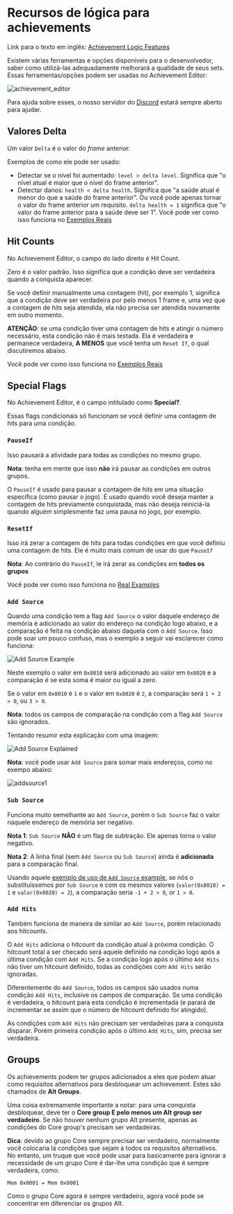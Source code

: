 # Recursos de lógica para achievements

Link para o texto em inglês: [Achievement Logic Features](Achievement-Logic-Features)

Existem várias ferramentas e opções disponíveis para o desenvolvedor, saber como utilizá-las adequadamente melhorará a qualidade de seus sets. Essas ferramentas/opções podem ser usadas no Achievement Editor:

![achievement_editor](https://user-images.githubusercontent.com/8508804/33130013-0eb07d96-cf79-11e7-8f73-6d737dfe5e16.png)

Para ajuda sobre esses, o nosso servidor do [Discord](https://discordapp.com/invite/TdfC3r7) estará sempre aberto para ajudar.

## Valores Delta

Um valor `Delta` é o valor do _frame_ anterior.

Exemplos de como ele pode ser usado:

- Detectar se o nível foi aumentado: `level > delta level`. Significa que "o nível atual é maior que o nível do frame anterior".
- Detectar danos: `health < delta health`. Significa que "a saúde atual é menor do que a saúde do frame anterior". Ou você pode apenas tornar o valor do frame anterior um requisito. `delta health = 1` significa que "o valor do frame anterior para a saúde deve ser 1".
  Você pode ver como isso funciona no [Exemplos Reais](Real-Examples-pt_BR)

## Hit Counts

No Achievement Editor, o campo do lado direito é Hit Count.

Zero é o valor padrão. Isso significa que a condição deve ser verdadeira quando a conquista aparecer.

Se você definir manualmente uma contagem (hit), por exemplo 1, significa que a condição deve ser verdadeira por pelo menos 1 frame e, uma vez que a contagem de _hits_ seja atendida, ela não precisa ser atendida novamente em outro momento.

**ATENÇÃO**: se uma condição tiver uma contagem de hits e atingir o número necessário, esta condição não é mais testada. Ela é verdadeira e permanece verdadeira, **A MENOS** que você tenha um `Reset If`, o qual discutiremos abaixo.

Você pode ver como isso funciona no [Exemplos Reais](Real-Examples-pt_BR)

## Special Flags

No Achievement Editor, é o campo intitulado como **Special?**.

Essas flags condicionais só funcionam se você definir uma contagem de hits para uma condição.

### `PauseIf`

Isso pausará a atividade para todas as condições no mesmo grupo.

**Nota**: tenha em mente que isso **não** irá pausar as condições em outros grupos.

O `PauseIf` é usado para pausar a contagem de hits em uma situação específica (como pausar o jogo). É usado quando você deseja manter a contagem de hits previamente conquistada, mas não deseja reiniciá-la quando alguém simplesmente faz uma pausa no jogo, por exemplo.

### `ResetIf`

Isso irá zerar a contagem de hits para todas condições em que você definiu uma contagem de hits. Ele é muito mais comum de usar do que `PauseIf`

**Nota**: Ao contrário do `PauseIf`, le irá zerar as condições em **todos os grupos**

Você pode ver como isso funciona no [Real Examples](Real-Examples-pt_BR)

### `Add Source`

Quando uma condição tem a flag `Add Source` o valor daquele endereço de memória é adicionado ao valor do endereço na condição logo abaixo, e a comparação é feita na condição abaixo daquela com o `Add Source`. Isso pode soar um pouco confuso, mas o exemplo a seguir vai esclarecer como funciona:

![Add Source Example](https://user-images.githubusercontent.com/8508804/42702176-169aaf44-869f-11e8-979c-487a040e0145.png)

Neste exemplo o valor em `0x8010` será adicionado ao valor em `0x8020` e a comparação é se esta soma é maior ou igual a zero.

Se o valor em `0x8010` é `1` e o valor em `0x8020` é `2`, a comparação será `1 + 2 > 0`, ou `3 > 0`.

**Nota**: todos os campos de comparação na condição com a flag `Add Source` são ignorados.

Tentando resumir esta explicação com uma imagem:

![Add Source Explained](https://user-images.githubusercontent.com/8508804/42702180-1712bca0-869f-11e8-9949-11021fa891bb.png)

**Nota**: você pode usar `Add Source` para somar mais endereços, como no exempo abaixo:

![addsource1](https://user-images.githubusercontent.com/8508804/42702178-16c6d97a-869f-11e8-9c0d-84ef42ec4867.png)

### `Sub Source`

Funciona muito semelhante ao `Add Source`, porém o `Sub Source` faz o valor naquele endereço de memória ser negativo.

**Nota 1**: `Sub Source` **NÃO** é um flag de subtração. Ele apenas torna o valor negativo.

**Nota 2**: A linha final (sem `Add Source` ou `Sub Source`) ainda é **adicionada** para a comparação final.

Usando aquele [exemplo de uso de `Add Source` example](#add-source), se nós o substituíssemos por `Sub Source` e com os mesmos valores (`valor(0x8010) = 1` e `valor(0x8020) = 2`), a comparação seria `-1 + 2 > 0`, or `1 > 0`.

### `Add Hits`

Também funciona de maneira de similar ao `Add Source`, porém relacionado aos hitcounts.

O `Add Hits` adiciona o hitcount da condição atual à próxima condição. O hitcount total a ser checado será aquele definido na condição logo após a última condição com `Add Hits`. Se a condição logo após o último `Add Hits` não tiver um hitcount definido, todas as condições com `Add Hits` serão ignoradas.

Diferentemente do `Add Source`, todos os campos são usados numa condição `Add Hits`, inclusive os campos de comparação. Se uma condição é verdadeira, o hitcount para esta condição é incrementada (e parará de incrementar se assim que o número de hitcount definido for atingido).

As condições com `Add Hits` não precisam ser verdadeiras para a conquista disparar. Porém primeira condição após o último `Add Hits`, sim, precisa ser verdadeira.

## Groups

Os achievements podem ter grupos adicionados a eles que podem atuar como requisitos alternativos para desbloquear um achievement. Estes são chamados de **Alt Groups**.

Uma coisa extremamente importante a notar: para uma conquista desbloquear, deve ter o **Core group E pelo menos um Alt group ser verdadeiro**. Se não houver nenhum grupo Alt presente, apenas as condições do Core group's precisam ser verdadeiras.

**Dica**: devido ao grupo Core sempre precisar ser verdadeiro, normalmente você colocaria lá condições que sejam à todos os requisitos alternativos. No entanto, um truque que você pode usar para basicamente para ignorar a necessidade de um grupo Core é dar-lhe uma condição que é sempre verdadeira, como:

`Mem 0x0001 = Mem 0x0001`

Como o grupo Core agora é sempre verdadeiro, agora você pode se concentrar em diferenciar os grupos Alt.

